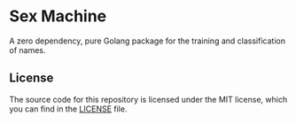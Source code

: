 # Sex Machine

A zero dependency, pure Golang package for the training and classification of names.

## License

The source code for this repository is licensed under the MIT license, which you can
find in the [LICENSE](LICENSE.md) file.
